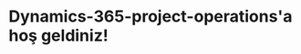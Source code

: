 # <a name="welcome-to-dynamics-365-project-operations"></a>Dynamics-365-project-operations'a hoş geldiniz!